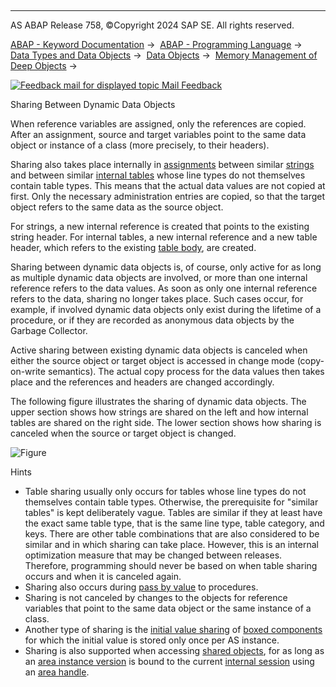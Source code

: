   

* * *

AS ABAP Release 758, ©Copyright 2024 SAP SE. All rights reserved.

[ABAP - Keyword Documentation](https://help.sap.com/doc/abapdocu_758_index_htm/7.58/en-US/abenabap.htm) →  [ABAP - Programming Language](https://help.sap.com/doc/abapdocu_758_index_htm/7.58/en-US/abenabap_reference.htm) →  [Data Types and Data Objects](https://help.sap.com/doc/abapdocu_758_index_htm/7.58/en-US/abentypes_and_objects.htm) →  [Data Objects](https://help.sap.com/doc/abapdocu_758_index_htm/7.58/en-US/abendata_objects.htm) →  [Memory Management of Deep Objects](https://help.sap.com/doc/abapdocu_758_index_htm/7.58/en-US/abenmemory_consumption.htm) → 

 [![](Mail.gif?object=Mail.gif "Feedback mail for displayed topic") Mail Feedback](mailto:f1_help@sap.com?subject=Feedback%20on%20ABAP%20Documentation&body=Document:%20Sharing%20Between%20Dynamic%20Data%20Objects%2C%20ABENMEMORY_CONSUMPTION_3%2C%20758%0D%0A%0D%0AError:%0D%0A%0D%0A%0D%0A%0D%0ASuggestion%20for%20improvement:)

Sharing Between Dynamic Data Objects

When reference variables are assigned, only the references are copied. After an assignment, source and target variables point to the same data object or instance of a class (more precisely, to their headers).

Sharing also takes place internally in [assignments](https://help.sap.com/doc/abapdocu_758_index_htm/7.58/en-US/abenassignment_glosry.htm "Glossary Entry") between similar [strings](https://help.sap.com/doc/abapdocu_758_index_htm/7.58/en-US/abenstring_glosry.htm "Glossary Entry") and between similar [internal tables](https://help.sap.com/doc/abapdocu_758_index_htm/7.58/en-US/abeninternal_table_glosry.htm "Glossary Entry") whose line types do not themselves contain table types. This means that the actual data values are not copied at first. Only the necessary administration entries are copied, so that the target object refers to the same data as the source object.

For strings, a new internal reference is created that points to the existing string header. For internal tables, a new internal reference and a new table header, which refers to the existing [table body](https://help.sap.com/doc/abapdocu_758_index_htm/7.58/en-US/abentable_body_glosry.htm "Glossary Entry"), are created.

Sharing between dynamic data objects is, of course, only active for as long as multiple dynamic data objects are involved, or more than one internal reference refers to the data values. As soon as only one internal reference refers to the data, sharing no longer takes place. Such cases occur, for example, if involved dynamic data objects only exist during the lifetime of a procedure, or if they are recorded as anonymous data objects by the Garbage Collector.

Active sharing between existing dynamic data objects is canceled when either the source object or target object is accessed in change mode (copy-on-write semantics). The actual copy process for the data values then takes place and the references and headers are changed accordingly.

The following figure illustrates the sharing of dynamic data objects. The upper section shows how strings are shared on the left and how internal tables are shared on the right side. The lower section shows how sharing is canceled when the source or target object is changed.

![Figure](abdoc_sharing.gif)

Hints

-   Table sharing usually only occurs for tables whose line types do not themselves contain table types. Otherwise, the prerequisite for "similar tables" is kept deliberately vague. Tables are similar if they at least have the exact same table type, that is the same line type, table category, and keys. There are other table combinations that are also considered to be similar and in which sharing can take place. However, this is an internal optimization measure that may be changed between releases. Therefore, programming should never be based on when table sharing occurs and when it is canceled again.
-   Sharing also occurs during [pass by value](https://help.sap.com/doc/abapdocu_758_index_htm/7.58/en-US/abenpass_by_value_glosry.htm "Glossary Entry") to procedures.
-   Sharing is not canceled by changes to the objects for reference variables that point to the same data object or the same instance of a class.
-   Another type of sharing is the [initial value sharing](https://help.sap.com/doc/abapdocu_758_index_htm/7.58/en-US/abeninitial_value_sharing_glosry.htm "Glossary Entry") of [boxed components](https://help.sap.com/doc/abapdocu_758_index_htm/7.58/en-US/abenboxed_component_glosry.htm "Glossary Entry") for which the initial value is stored only once per AS instance.
-   Sharing is also supported when accessing [shared objects](https://help.sap.com/doc/abapdocu_758_index_htm/7.58/en-US/abenshared_objects_glosry.htm "Glossary Entry"), for as long as an [area instance version](https://help.sap.com/doc/abapdocu_758_index_htm/7.58/en-US/abenarea_instance_version_glosry.htm "Glossary Entry") is bound to the current [internal session](https://help.sap.com/doc/abapdocu_758_index_htm/7.58/en-US/abeninternal_session_glosry.htm "Glossary Entry") using an [area handle](https://help.sap.com/doc/abapdocu_758_index_htm/7.58/en-US/abenarea_handle_glosry.htm "Glossary Entry").